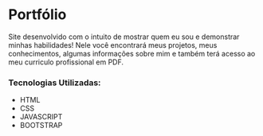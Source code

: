 # Portfólio

Site desenvolvido com o intuito de mostrar quem eu sou e demonstrar minhas habilidades! Nele você encontrará meus projetos, meus conhecimentos, algumas informações sobre mim e também terá acesso ao meu curriculo profissional em PDF.

### Tecnologias Utilizadas:
<ul>
  <li>HTML</li>
  <li>CSS</li>
  <li>JAVASCRIPT</li>
  <li>BOOTSTRAP</li>
</ul>

